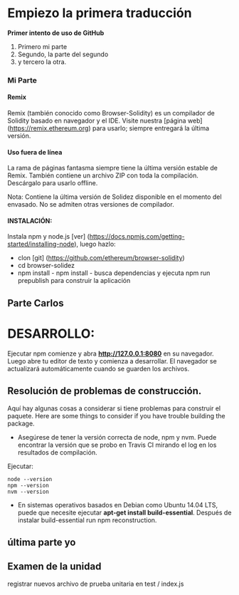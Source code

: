 # Empiezo la primera traducción
**Primer intento de uso de GitHub**
1. Primero mi parte
2. Segundo, la parte del segundo 
3. y tercero la otra.
### Mi Parte


#### Remix
Remix (también conocido como Browser-Solidity) es un compilador de Solidity basado en navegador y el IDE.
Visite nuestra [página web] (https://remix.ethereum.org) para usarlo; siempre entregará la última versión.


#### Uso fuera de línea
La rama de páginas fantasma siempre tiene la última versión estable de Remix. También contiene un archivo ZIP con toda la compilación. Descárgalo para usarlo offline.


Nota: Contiene la última versión de Solidez disponible en el momento del envasado. No se admiten otras versiones de compilador.
#### INSTALACIÓN:
Instala npm y node.js [ver] (https://docs.npmjs.com/getting-started/installing-node), luego hazlo:
 - clon [git] (https://github.com/ethereum/browser-solidity)
 - cd browser-solidez
 - npm install - npm install - busca dependencias y ejecuta npm run prepublish para construir la aplicación


## Parte Carlos


# DESARROLLO:


Ejecutar npm comienze y abra **http://127.0.0.1:8080** en su navegador.
Luego abre tu editor de texto y comienza a desarrollar. El navegador se actualizará automáticamente cuando se guarden los archivos.


## Resolución de problemas de construcción.


Aquí hay algunas cosas a considerar si tiene problemas para construir el paquete.
Here are some things to consider if you have trouble building the package.


*	Asegúrese de tener la versión correcta de node, npm y nvm. Puede encontrar la versión que se probo en Travis CI mirando el log en los resultados de compilación. 


Ejecutar:
~~~
node --version
npm --version
nvm --version
~~~


*	En sistemas operativos basados en Debian como Ubuntu 14.04 LTS, puede que necesite ejecutar **apt-get install build-essential**. Después de instalar build-essential run npm reconstruction.

## última parte yo 

## Examen de la unidad

registrar nuevos archivo de prueba unitaria en
test / index.js
